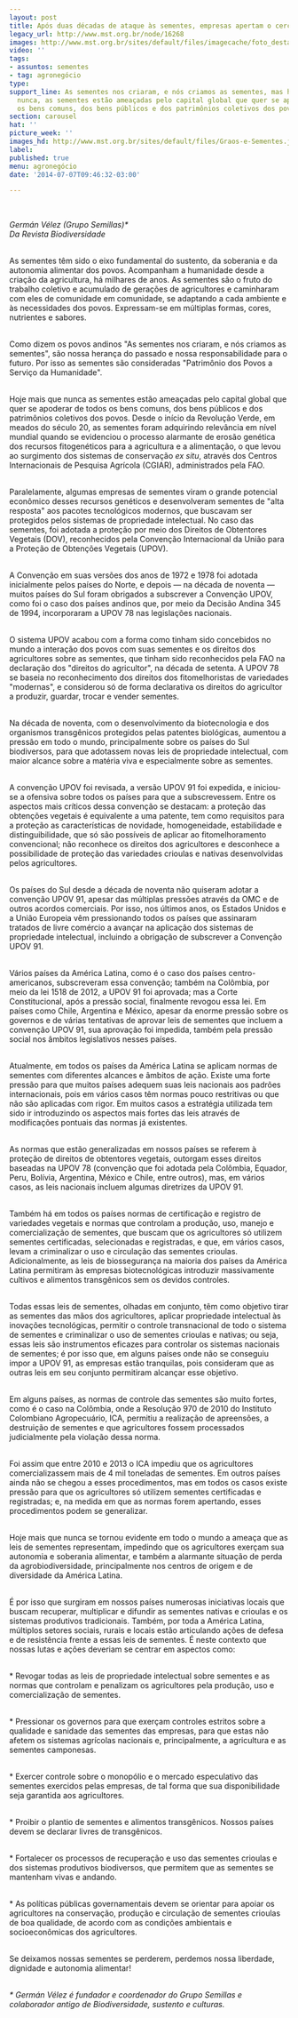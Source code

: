 ```yaml
---
layout: post
title: Após duas décadas de ataque às sementes, empresas apertam o cerco
legacy_url: http://www.mst.org.br/node/16268
images: http://www.mst.org.br/sites/default/files/imagecache/foto_destaque/Graos-e-Sementes.jpg
video: ''
tags:
- assuntos: sementes
- tag: agronegócio
type: 
support_line: As sementes nos criaram, e nós criamos as sementes, mas hoje, mais que
  nunca, as sementes estão ameaçadas pelo capital global que quer se apoderar de todos
  os bens comuns, dos bens públicos e dos patrimônios coletivos dos povos.
section: carousel
hat: ''
picture_week: ''
images_hd: http://www.mst.org.br/sites/default/files/Graos-e-Sementes.jpg
label: 
published: true
menu: agronegócio
date: '2014-07-07T09:46:32-03:00'

---
```

<p>&nbsp;</p><p><em>Germán Vélez (Grupo Semillas)*<br>Da Revista Biodiversidade</em></p><p><br>As sementes têm sido o eixo fundamental do sustento, da soberania e da autonomia alimentar dos povos. Acompanham a humanidade desde a criação da agricultura, há milhares de anos. As sementes são o fruto do trabalho coletivo e acumulado de gerações de agricultores e caminharam com eles de comunidade em comunidade, se adaptando a cada ambiente e às necessidades dos povos. Expressam-se em múltiplas&nbsp;formas, cores, nutrientes e sabores.</p><p><br>Como dizem os povos andinos "As sementes nos criaram, e nós criamos as sementes", são nossa herança do passado e nossa responsabilidade para o futuro. Por isso as sementes são consideradas "Patrimônio dos Povos a Serviço da Humanidade".&nbsp;</p><p><br>Hoje mais que nunca as sementes estão ameaçadas pelo capital global que quer se apoderar de todos os bens comuns, dos bens públicos e dos patrimônios coletivos dos povos. Desde o início da Revolução Verde, em meados do século 20, as sementes foram adquirindo relevância em nível mundial quando se evidenciou o processo alarmante de erosão genética dos recursos fitogenéticos para a agricultura e a alimentação, o que levou ao surgimento dos sistemas de conservação&nbsp;<em>ex situ</em>, através dos Centros Internacionais de Pesquisa Agrícola (CGIAR), administrados pela FAO.</p><p><br> Paralelamente, algumas empresas de sementes viram o grande potencial econômico desses recursos genéticos e desenvolveram sementes de "alta resposta" aos pacotes tecnológicos modernos, que buscavam ser protegidos pelos sistemas de propriedade intelectual. No caso das sementes, foi adotada a proteção por meio dos Direitos de Obtentores Vegetais (DOV), reconhecidos pela Convenção Internacional da União para a Proteção de Obtenções Vegetais (UPOV).</p><p><br>A Convenção em suas versões dos anos de 1972 e 1978 foi adotada inicialmente pelos países do Norte, e depois — na década de noventa — muitos países do Sul foram obrigados a subscrever a Convenção UPOV, como foi o caso dos países andinos que, por meio da Decisão Andina 345 de 1994, incorporaram a UPOV 78 nas legislações nacionais.</p><p><br>O sistema UPOV acabou com a forma como tinham sido concebidos no mundo a interação dos povos com suas sementes e os direitos dos agricultores sobre as sementes, que tinham sido reconhecidos pela FAO na declaração dos "direitos do agricultor", na década de setenta. A UPOV 78 se baseia no reconhecimento dos direitos dos fitomelhoristas de variedades "modernas", e considerou só de forma declarativa os direitos do agricultor a produzir, guardar, trocar e vender sementes.</p><p><br>Na década de noventa, com o desenvolvimento da biotecnologia e dos organismos transgênicos protegidos pelas patentes biológicas, aumentou a pressão em todo o mundo, principalmente sobre os países do Sul biodiversos, para que adotassem novas leis de propriedade intelectual, com maior alcance sobre a matéria viva e especialmente sobre as sementes.</p><p><br>A convenção UPOV foi revisada, a versão UPOV 91 foi expedida, e iniciou-se a ofensiva sobre todos os países para que a subscrevessem. Entre os aspectos mais críticos dessa convenção se destacam: a proteção das obtenções vegetais é equivalente a uma patente, tem como requisitos para a proteção as características de&nbsp;novidade, homogeneidade, estabilidade e distinguibilidade, que só são possíveis de aplicar ao fitomelhoramento convencional; não reconhece os direitos dos agricultores e desconhece a possibilidade de proteção das variedades crioulas e nativas desenvolvidas pelos agricultores.</p><p><br>Os países do Sul desde a década de noventa não quiseram adotar a convenção UPOV 91, apesar das múltiplas pressões através da OMC e de outros acordos comerciais. Por isso, nos últimos anos, os Estados Unidos e a União Europeia vêm pressionando todos os países que assinaram tratados de livre comércio a avançar na aplicação dos sistemas de propriedade intelectual, incluindo a obrigação de subscrever a Convenção UPOV 91.</p><p><br>Vários países da América Latina, como é o caso dos países centro-americanos, subscreveram essa convenção; também na Colômbia, por meio da lei 1518 de 2012, a UPOV 91 foi aprovada; mas a Corte Constitucional, após a pressão social, finalmente revogou essa lei. Em países como&nbsp;Chile, Argentina e México, apesar da enorme pressão sobre os governos e de várias tentativas de aprovar leis de sementes que incluem a convenção UPOV 91, sua aprovação foi impedida, também pela pressão social nos âmbitos legislativos nesses países.</p><p><br>Atualmente, em todos os países da América Latina se aplicam normas de sementes com diferentes alcances e âmbitos de ação. Existe uma forte pressão para que muitos países adequem suas leis nacionais aos padrões internacionais, pois em vários casos têm normas pouco restritivas ou que não são aplicadas com rigor. Em muitos casos a estratégia utilizada tem sido ir introduzindo os aspectos mais fortes das leis através de modificações pontuais das normas já existentes.</p><p><br>As normas que estão generalizadas em nossos países se referem à proteção de direitos de obtentores vegetais, outorgam esses direitos baseadas na UPOV 78 (convenção que foi adotada pela Colômbia, Equador, Peru, Bolívia, Argentina, México e Chile, entre outros), mas, em vários casos, as leis nacionais incluem algumas diretrizes da UPOV 91.</p><p><br>Também há em todos os países normas de certificação e registro de variedades vegetais e normas que controlam a produção, uso, manejo e comercialização de sementes, que buscam que os agricultores só utilizem sementes certificadas, selecionadas e registradas, e que, em vários casos, levam a criminalizar o uso e circulação das sementes crioulas. Adicionalmente, as leis de biossegurança na maioria dos países da América Latina permitiram às empresas biotecnológicas introduzir massivamente cultivos e alimentos transgênicos sem os devidos controles.</p><p><br>Todas essas leis de sementes, olhadas em conjunto, têm como objetivo tirar as sementes das mãos dos agricultores, aplicar propriedade intelectual às inovações tecnológicas, permitir o controle transnacional de todo o sistema de sementes e criminalizar o uso de sementes crioulas e nativas; ou seja, essas leis são instrumentos eficazes para controlar os sistemas nacionais de sementes; é por isso que, em alguns países onde não se conseguiu impor a UPOV 91, as empresas estão tranquilas, pois consideram que as outras leis em seu conjunto permitiram alcançar esse objetivo.</p><p><br>Em alguns países, as normas de controle das sementes são muito fortes, como é o caso na Colômbia, onde a Resolução 970 de 2010 do Instituto Colombiano Agropecuário, ICA, permitiu a realização de apreensões, a destruição de sementes e que agricultores fossem processados judicialmente pela violação dessa norma.</p><p><br>Foi assim que entre 2010 e 2013 o ICA impediu que os agricultores comercializassem mais de 4 mil toneladas de sementes. Em outros países ainda não se chegou a esses procedimentos, mas em todos os casos existe pressão para que os agricultores só utilizem sementes certificadas e registradas; e, na medida em que as normas forem apertando, esses procedimentos podem se generalizar.</p><p><br>Hoje mais que nunca se tornou evidente em todo o mundo a ameaça que as leis de sementes representam, impedindo que os agricultores exerçam sua autonomia e soberania alimentar, e também a alarmante situação de perda da agrobiodiversidade, principalmente nos centros de origem e de diversidade da América Latina.</p><p><br>É por isso que surgiram em nossos países numerosas iniciativas locais que buscam recuperar, multiplicar e difundir as sementes nativas e crioulas e os sistemas produtivos tradicionais. Também, por toda a América Latina, múltiplos setores sociais, rurais e locais estão articulando ações de defesa e de resistência frente a essas leis de sementes. É neste contexto que nossas lutas e ações deveriam se centrar em aspectos como:</p><p><br>* Revogar todas as leis de propriedade intelectual sobre sementes e as normas que controlam e penalizam os agricultores pela produção, uso e comercialização de sementes.</p><p><br>* Pressionar os governos para que exerçam controles estritos sobre a qualidade e sanidade das sementes das empresas, para que estas não afetem os sistemas agrícolas nacionais e, principalmente, a agricultura e as sementes camponesas.</p><p><br>* Exercer controle sobre o monopólio e o mercado especulativo das sementes exercidos pelas empresas, de tal forma que sua disponibilidade seja garantida aos agricultores.</p><p><br>* Proibir o plantio de sementes e alimentos transgênicos. Nossos países devem se declarar livres de transgênicos.</p><p><br>* Fortalecer os processos de recuperação e uso das sementes crioulas e dos sistemas produtivos biodiversos, que permitem que as sementes se mantenham vivas e andando.</p><p><br>* As políticas públicas governamentais devem se orientar para apoiar os agricultores na conservação, produção e circulação de sementes crioulas de boa qualidade, de acordo com as condições ambientais e socioeconômicas dos agricultores.</p><p><br>Se deixamos nossas sementes se perderem, perdemos nossa liberdade, dignidade e autonomia alimentar!</p><p><br><em>* Germán Vélez é fundador e coordenador do Grupo Semillas e colaborador antigo de&nbsp;</em><em>Biodiversidade, sustento e culturas.</em></p><p><em>&nbsp;</em></p>
